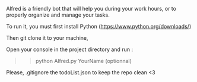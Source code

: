 Alfred is a friendly bot that will help you during your work hours, or to properly organize and manage your tasks.

To run it, you must first install Python (https://www.python.org/downloads/)

Then git clone it to your machine,

Open your console in the project directory and run :
>> python Alfred.py YourName (optionnal)


Please, .gitignore the todoList.json to keep the repo clean <3
